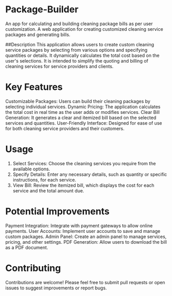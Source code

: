 # Package-Builder
An app for calculating and building cleaning package bills as per user customization.
A web application for creating customized cleaning service packages and generating bills.

##Description
This application allows users to create custom cleaning service packages by selecting from various options and specifying quantities or details.  It dynamically calculates the total cost based on the user's selections. It is intended to simplify the quoting and billing of cleaning services for service providers and clients.

# Key Features
   Customizable Packages: Users can build their cleaning packages by selecting individual services.
   Dynamic Pricing:  The application calculates the total cost in real time as the user adds or modifies services.
   Clear Bill Generation: It generates a clear and itemized bill based on the selected services and quantities.
   User-Friendly Interface:  Designed for ease of use for both cleaning service providers and their customers.

# Usage
1.  Select Services: Choose the cleaning services you require from the available options.
2.  Specify Details:  Enter any necessary details, such as quantity or specific instructions, for each service.
3.  View Bill: Review the itemized bill, which displays the cost for each service and the total amount due.

# Potential Improvements
   Payment Integration: Integrate with payment gateways to allow online payments.
   User Accounts:  Implement user accounts to save and manage custom packages.
   Admin Panel: Create an admin panel to manage services, pricing, and other settings.
   PDF Generation: Allow users to download the bill as a PDF document.

# Contributing
Contributions are welcome! Please feel free to submit pull requests or open issues to suggest improvements or report bugs.
